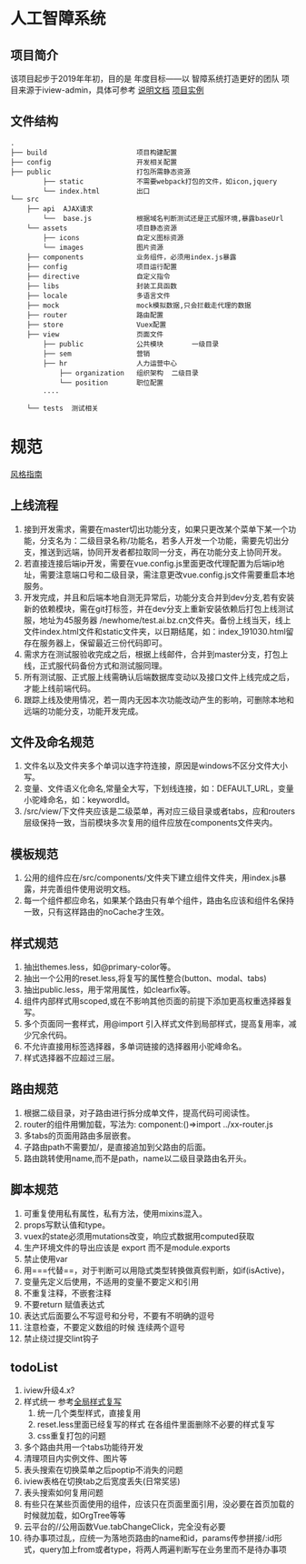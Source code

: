 # 人工智障系统

## 项目简介
该项目起步于2019年年初，目的是 年度目标——以 智障系统打造更好的团队
项目来源于iview-admin，具体可参考 [说明文档](README.OLD.MD) 
[项目实例](http://https://admin.iviewui.com/home)



## 文件结构
```shell
.
├── build                      项目构建配置
├── config                     开发相关配置
├── public                     打包所需静态资源
        ├── static             不需要webpack打包的文件，如icon,jquery
        └── index.html         出口
└── src
    ├── api  AJAX请求
        └──  base.js           根据域名判断测试还是正式服环境,暴露baseUrl
    └── assets                 项目静态资源
        ├── icons              自定义图标资源
        └── images             图片资源
    ├── components             业务组件，必须用index.js暴露
    ├── config                 项目运行配置
    ├── directive              自定义指令
    ├── libs                   封装工具函数
    ├── locale                 多语言文件
    ├── mock                   mock模拟数据,只会拦截走代理的数据
    ├── router                 路由配置
    ├── store                  Vuex配置
    ├── view                   页面文件
        ├── public             公共模块       一级目录
        ├── sem                营销
        ├── hr                 人力运营中心
            ├── organization   组织架构  二级目录
            └── position       职位配置
        ....
        
    └── tests  测试相关
```

# 规范
[风格指南](https://cn.vuejs.org/v2/style-guide])
## 上线流程
1. 接到开发需求，需要在master切出功能分支，如果只更改某个菜单下某一个功能，分支名为：二级目录名称/功能名，若多人开发一个功能，需要先切出分支，推送到远端，协同开发者都拉取同一分支，再在功能分支上协同开发。
2. 若直接连接后端ip开发，需要在vue.config.js里面更改代理配置为后端ip地址，需要注意端口号和二级目录，需注意更改vue.config.js文件需要重启本地服务。
3. 开发完成，并且和后端本地自测无异常后，功能分支合并到dev分支,若有安装新的依赖模块，需在git打标签，并在dev分支上重新安装依赖后打包上线测试服，地址为45服务器 /newhome/test.ai.bz.cn文件夹。备份上线当天，线上文件index.html文件和static文件夹，以日期结尾，如：index_191030.html留存在服务器上，保留最近三份代码即可。
4. 需求方在测试服验收完成之后，根据上线邮件，合并到master分支，打包上线，正式服代码备份方式和测试服同理。
5. 所有测试服、正式服上线需确认后端数据库变动以及接口文件上线完成之后，才能上线前端代码。
6. 跟踪上线及使用情况，若一周内无因本次功能改动产生的影响，可删除本地和远端的功能分支，功能开发完成。

## 文件及命名规范
1. 	文件名以及文件夹多个单词以连字符连接，原因是windows不区分文件大小写。
2.	变量、文件语义化命名,常量全大写，下划线连接，如：DEFAULT_URL，变量小驼峰命名，如：keywordId。
3.	/src/view/下文件夹应该是二级菜单，再对应三级目录或者tabs，应和routers层级保持一致，当前模块多次复用的组件应放在components文件夹内。
## 模板规范
1.	公用的组件应在/src/components/文件夹下建立组件文件夹，用index.js暴露，并完善组件使用说明文档。
2.	每一个组件都应命名，如果某个路由只有单个组件，路由名应该和组件名保持一致，只有这样路由的noCache才生效。
## 样式规范
1.	抽出themes.less，如@primary-color等。
2.	抽出一个公用的reset.less,将复写的属性整合(button、modal、tabs)
3.	抽出public.less，用于常用属性，如clearfix等。
4.	组件内部样式用scoped,或在不影响其他页面的前提下添加更高权重选择器复写。
5.	多个页面同一套样式，用@import 引入样式文件到局部样式，提高复用率，减少冗余代码。
6.	不允许直接用标签选择器，多单词链接的选择器用小驼峰命名。
7.	样式选择器不应超过三层。
## 路由规范
1.	根据二级目录，对子路由进行拆分成单文件，提高代码可阅读性。
2.	router的组件用懒加载，写法为: component:()=>import ../xx-router.js
3.	多tabs的页面用路由多层嵌套。
4.	子路由path不需要加/，是直接追加到父路由的后面。
5.	路由跳转使用name,而不是path，name以二级目录路由名开头。
## 脚本规范
1.	可重复使用私有属性，私有方法，使用mixins混入。
2.	props写默认值和type。
3.	vuex的state必须用mutations改变，响应式数据用computed获取
4.	生产环境文件的导出应该是 export 而不是module.exports
5.	禁止使用var
6.  用===代替==，对于判断可以用隐式类型转换做真假判断，如if(isActive)，
7.  变量先定义后使用，不适用的变量不要定义和引用
8.  不重复注释，不嵌套注释
9.  不要return 赋值表达式
10. 表达式后面要么不写逗号和分号，不要有不明确的逗号
11. 注意检查，不要定义数组的时候 连续两个逗号
12. 禁止绕过提交lint钩子


## todoList
1. iview升级4.x?
2. 样式统一 参考[全局样式复写](https://github.com/iview/iview/blob/2.0/src/styles/custom.less) 
    1. 统一几个类型样式，直接复用
    2. reset.less里面已经复写的样式 在各组件里面删除不必要的样式复写
    3. css重复打包的问题
3. 多个路由共用一个tabs功能待开发
4. 清理项目内实例文件、图片等
5. 表头搜索在切换菜单之后poptip不消失的问题
6. iview表格在切换tab之后宽度丢失(日常奖惩)
7. 表头搜索如何复用问题
8. 有些只在某些页面使用的组件，应该只在页面里面引用，没必要在首页加载的时候就加载，如OrgTree等等
9. 云平台的//公用函数Vue.tabChangeClick，完全没有必要
10. 待办事项过乱，应统一为落地页路由的name和id，params传参拼接/:id形式，query加上from或者type，将两人两遍判断写在业务里而不是待办事项
